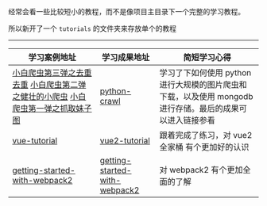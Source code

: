 经常会看一些比较短小的教程，而不是像项目主目录下一个完整的学习教程。

所以新开了一个 `tutorials` 的文件夹来存放单个的教程

---

学习案例地址 | 学习成果地址 | 简短学习心得
-----|-----|-----
[小白爬虫第三弹之去重去重](http://cuiqingcai.com/3314.html) [小白爬虫第二弹之健壮的小爬虫](http://cuiqingcai.com/3256.html) [小白爬虫第一弹之抓取妹子图](http://cuiqingcai.com/3179.html) | [python-crawl](https://github.com/cody1991/learn/tree/gh-pages/tutorials/python-crawl) | 学习了下如何使用 python 进行大规模的图片爬虫和下载，以及使用 mongodb 进行存储。最后的成果可以进入链接参看
[vue-tutorial](https://github.com/MeCKodo/vue-tutorial) | [vue2-tutorial](https://github.com/cody1991/learn/tree/gh-pages/tutorials/vue2-tutorial) | 跟着完成了练习，对 vue2 全家桶 有个更加好的认识
[getting-started-with-webpack2](https://llp0574.github.io/2016/11/29/getting-started-with-webpack2/) | [getting-started-with-webpack2](https://github.com/cody1991/learn/tree/gh-pages/tutorials/getting-started-with-webpack2) | 对 webpack2 有个更加全面的了解




